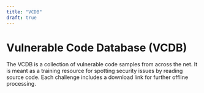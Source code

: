 ```yaml
---
title: "VCDB"
draft: true
---
```



# Vulnerable Code Database (VCDB)

The VCDB is a collection of vulnerable code samples from across the net.
It is meant as a training resource for spotting security issues by reading source code. 
Each challenge includes a download link for further offline processing.

